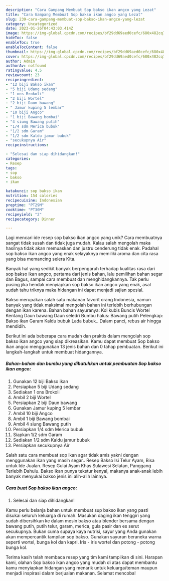 ```yaml
---
description: "Cara Gampang Membuat Sop bakso ikan angco yang Lezat"
title: "Cara Gampang Membuat Sop bakso ikan angco yang Lezat"
slug: 239-cara-gampang-membuat-sop-bakso-ikan-angco-yang-lezat
category: Uncategorized
date: 2023-01-26T04:43:03.414Z
image: https://img-global.cpcdn.com/recipes/bf29dd69aed0cefc/680x482cq70/sop-bakso-ikan-angco-foto-resep-utama.jpg
hideToc: false
enableToc: true
enableTocContent: false
thumbnail: https://img-global.cpcdn.com/recipes/bf29dd69aed0cefc/680x482cq70/sop-bakso-ikan-angco-foto-resep-utama.jpg
cover: https://img-global.cpcdn.com/recipes/bf29dd69aed0cefc/680x482cq70/sop-bakso-ikan-angco-foto-resep-utama.jpg
author: Admin
authorAv: notfound
ratingvalue: 4.5
reviewcount: 23
recipeingredient:
- "12 biji Bakso ikan"
- "5 biji Udang sedang"
- "1 ons Brokoli"
- "2 biji Wortel"
- "2 biji Daun bawang"
- " Jamur kuping 5 lembar"
- "10 biji Angco"
- "1 biji Bawang bombai"
- "4 siung Bawang putih"
- "1/4 sdm Merica bubuk"
- "1/2 sdm Garam"
- "1/2 sdm Kaldu jamur bubuk"
- "secukupnya Air"
recipeinstructions:

- "Selesai dan siap dihidangkan!"
categories:
- Resep
tags:
- sop
- bakso
- ikan

katakunci: sop bakso ikan 
nutrition: 154 calories
recipecuisine: Indonesian
preptime: "PT29M"
cooktime: "PT30M"
recipeyield: "2"
recipecategory: Dinner

---
```





Lagi mencari ide resep sop bakso ikan angco yang unik? Cara membuatnya sangat tidak susah dan tidak juga mudah. Kalau salah mengolah maka hasilnya tidak akan memuaskan dan justru cenderung tidak enak. Padahal sop bakso ikan angco yang enak selayaknya memiliki aroma dan cita rasa yang bisa memancing selera Kita.





Banyak hal yang sedikit banyak berpengaruh terhadap kualitas rasa dari sop bakso ikan angco, pertama dari jenis bahan, lalu pemilihan bahan segar dan Bagus, sampai cara membuat dan menghidangkannya. Tak perlu pusing jika hendak menyiapkan sop bakso ikan angco yang enak,      asal sudah tahu triknya maka hidangan ini dapat menjadi sajian spesial.














Bakso merupakan salah satu makanan favorit orang Indonesia, namun banyak yang tidak maksimal mengolah bahan ini terlebih berhubungan dengan ikan karena. Bahan bahan sayuranya: Kol kubis Buncis Wortel Kentang Daun bawang Daun seledri Bumbu halus: Bawang putih Pelengkap: Bakso ikan Garam Kaldu bubuk Lada bubuk.. Dalam panci, rebus air hingga mendidih.






Berikut ini ada beberapa cara mudah dan praktis dalam mengolah sop bakso ikan angco yang siap dikreasikan. Kamu dapat membuat Sop bakso ikan angco menggunakan 13 jenis bahan dan 0 tahap pembuatan. Berikut ini langkah-langkah untuk membuat hidangannya.

<!--inarticleads1-->

##### Bahan-bahan dan bumbu yang dibutuhkan untuk pembuatan Sop bakso ikan angco:

1. Gunakan 12 biji Bakso ikan
1. Persiapkan 5 biji Udang sedang
1. Sediakan 1 ons Brokoli
1. Ambil 2 biji Wortel
1. Persiapkan 2 biji Daun bawang
1. Gunakan  Jamur kuping 5 lembar
1. Ambil 10 biji Angco
1. Ambil 1 biji Bawang bombai
1. Ambil 4 siung Bawang putih
1. Persiapkan 1/4 sdm Merica bubuk
1. Siapkan 1/2 sdm Garam
1. Sediakan 1/2 sdm Kaldu jamur bubuk
1. Persiapkan secukupnya Air


Salah satu cara membuat sop ikan agar tidak amis yakni dengan menggunakan ikan yang masih segar.. Resep Bakso Isi Telur Ayam, Bisa untuk Ide Jualan. Resep Gulai Ayam Khas Sulawesi Selatan, Panggang Terlebih Dahulu. Bakso ikan punya tekstur kenyal, makanya anak-anak lebih banyak menyukai bakso jenis ini alih-alih lainnya. 

<!--inarticleads2-->

##### Cara buat Sop bakso ikan angco:


1. Selesai dan siap dihidangkan!

Kamu perlu belanja bahan untuk membuat sup bakso ikan yang pasti disukai seluruh keluarga di rumah. Masukan daging ikan tenggiri yang sudah dibersihkan ke dalam mesin bakso atau blender bersama dengan bawang putih, putih telur, garam, merica, gula pasir dan es serut secukupnya. Bukan cuma supaya kaya nutrisi, sayur yang Anda gunakan akan mempercantik tampilan sop bakso. Gunakan sayuran beraneka warna seperti wortel, bunga kol dan kapri. Iris - iris wortel dan potong - potong bunga kol. 

Terima kasih telah membaca resep yang tim kami tampilkan di sini. Harapan kami, olahan Sop bakso ikan angco yang mudah di atas dapat membantu kamu menyiapkan hidangan yang menarik untuk keluarga/teman maupun menjadi inspirasi dalam berjualan makanan. Selamat mencoba!
